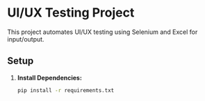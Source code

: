 # UI/UX Testing Project

This project automates UI/UX testing using Selenium and Excel for input/output.

## Setup

1. **Install Dependencies:**
   ```bash
   pip install -r requirements.txt
